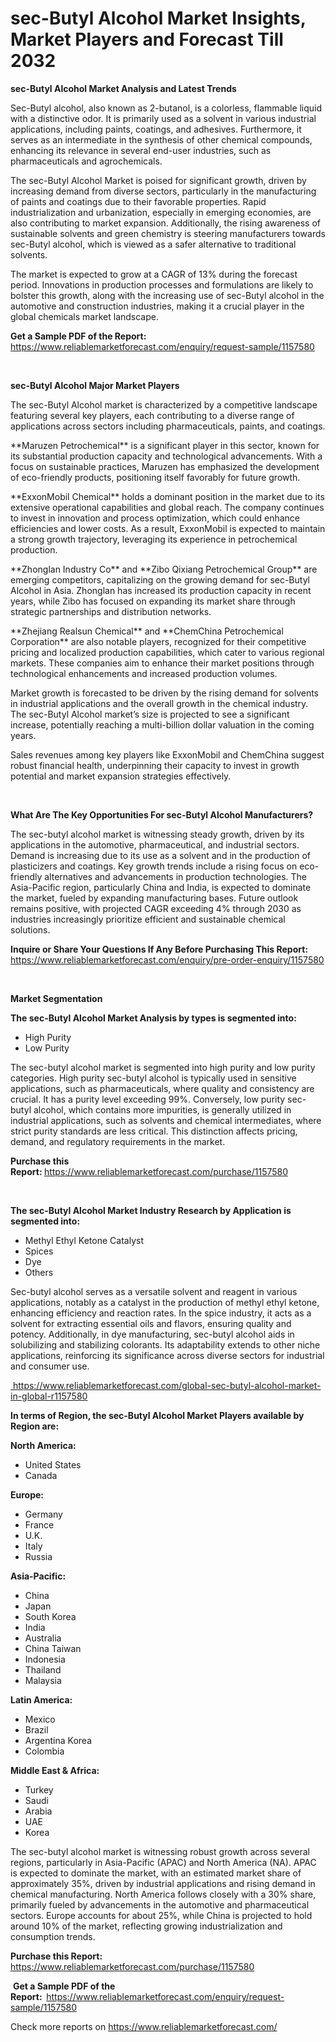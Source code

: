 <p><h1>sec-Butyl Alcohol Market Insights, Market Players and Forecast Till 2032</h1></p><p><strong>sec-Butyl Alcohol Market Analysis and Latest Trends</strong></p>
<p><p>Sec-Butyl alcohol, also known as 2-butanol, is a colorless, flammable liquid with a distinctive odor. It is primarily used as a solvent in various industrial applications, including paints, coatings, and adhesives. Furthermore, it serves as an intermediate in the synthesis of other chemical compounds, enhancing its relevance in several end-user industries, such as pharmaceuticals and agrochemicals.</p><p>The sec-Butyl Alcohol Market is poised for significant growth, driven by increasing demand from diverse sectors, particularly in the manufacturing of paints and coatings due to their favorable properties. Rapid industrialization and urbanization, especially in emerging economies, are also contributing to market expansion. Additionally, the rising awareness of sustainable solvents and green chemistry is steering manufacturers towards sec-Butyl alcohol, which is viewed as a safer alternative to traditional solvents.</p><p>The market is expected to grow at a CAGR of 13% during the forecast period. Innovations in production processes and formulations are likely to bolster this growth, along with the increasing use of sec-Butyl alcohol in the automotive and construction industries, making it a crucial player in the global chemicals market landscape.</p></p>
<p><strong>Get a Sample PDF of the Report:&nbsp;</strong> <a href="https://www.reliablemarketforecast.com/enquiry/request-sample/1157580?utm_campaign=3458&utm_medium=2&utm_source=Github&utm_content=ia&utm_term=21032025&utm_id=sec-butyl-alcohol">https://www.reliablemarketforecast.com/enquiry/request-sample/1157580</a></p>
<p>&nbsp;</p>
<p><strong>sec-Butyl Alcohol Major Market Players</strong></p>
<p><p>The sec-Butyl Alcohol market is characterized by a competitive landscape featuring several key players, each contributing to a diverse range of applications across sectors including pharmaceuticals, paints, and coatings.</p><p>**Maruzen Petrochemical** is a significant player in this sector, known for its substantial production capacity and technological advancements. With a focus on sustainable practices, Maruzen has emphasized the development of eco-friendly products, positioning itself favorably for future growth.</p><p>**ExxonMobil Chemical** holds a dominant position in the market due to its extensive operational capabilities and global reach. The company continues to invest in innovation and process optimization, which could enhance efficiencies and lower costs. As a result, ExxonMobil is expected to maintain a strong growth trajectory, leveraging its experience in petrochemical production.</p><p>**Zhonglan Industry Co** and **Zibo Qixiang Petrochemical Group** are emerging competitors, capitalizing on the growing demand for sec-Butyl Alcohol in Asia. Zhonglan has increased its production capacity in recent years, while Zibo has focused on expanding its market share through strategic partnerships and distribution networks.</p><p>**Zhejiang Realsun Chemical** and **ChemChina Petrochemical Corporation** are also notable players, recognized for their competitive pricing and localized production capabilities, which cater to various regional markets. These companies aim to enhance their market positions through technological enhancements and increased production volumes.</p><p>Market growth is forecasted to be driven by the rising demand for solvents in industrial applications and the overall growth in the chemical industry. The sec-Butyl Alcohol market’s size is projected to see a significant increase, potentially reaching a multi-billion dollar valuation in the coming years.</p><p>Sales revenues among key players like ExxonMobil and ChemChina suggest robust financial health, underpinning their capacity to invest in growth potential and market expansion strategies effectively.</p></p>
<p>&nbsp;</p>
<p><strong>What Are The Key Opportunities For sec-Butyl Alcohol Manufacturers?</strong></p>
<p><p>The sec-butyl alcohol market is witnessing steady growth, driven by its applications in the automotive, pharmaceutical, and industrial sectors. Demand is increasing due to its use as a solvent and in the production of plasticizers and coatings. Key growth trends include a rising focus on eco-friendly alternatives and advancements in production technologies. The Asia-Pacific region, particularly China and India, is expected to dominate the market, fueled by expanding manufacturing bases. Future outlook remains positive, with projected CAGR exceeding 4% through 2030 as industries increasingly prioritize efficient and sustainable chemical solutions.</p></p>
<p><strong>Inquire or Share Your Questions If Any Before Purchasing This Report:</strong> <a href="https://www.reliablemarketforecast.com/enquiry/pre-order-enquiry/1157580?utm_campaign=3458&utm_medium=2&utm_source=Github&utm_content=ia&utm_term=21032025&utm_id=sec-butyl-alcohol">https://www.reliablemarketforecast.com/enquiry/pre-order-enquiry/1157580</a></p>
<p>&nbsp;</p>
<p><strong>Market Segmentation</strong></p>
<p><strong>The sec-Butyl Alcohol Market Analysis by types is segmented into:</strong></p>
<p><ul><li>High Purity</li><li>Low Purity</li></ul></p>
<p><p>The sec-butyl alcohol market is segmented into high purity and low purity categories. High purity sec-butyl alcohol is typically used in sensitive applications, such as pharmaceuticals, where quality and consistency are crucial. It has a purity level exceeding 99%. Conversely, low purity sec-butyl alcohol, which contains more impurities, is generally utilized in industrial applications, such as solvents and chemical intermediates, where strict purity standards are less critical. This distinction affects pricing, demand, and regulatory requirements in the market.</p></p>
<p><strong>Purchase this Report:&nbsp;</strong><a href="https://www.reliablemarketforecast.com/purchase/1157580?utm_campaign=3458&utm_medium=2&utm_source=Github&utm_content=ia&utm_term=21032025&utm_id=sec-butyl-alcohol">https://www.reliablemarketforecast.com/purchase/1157580</a></p>
<p>&nbsp;</p>
<p><strong>The sec-Butyl Alcohol Market Industry Research by Application is segmented into:</strong></p>
<p><ul><li>Methyl Ethyl Ketone Catalyst</li><li>Spices</li><li>Dye</li><li>Others</li></ul></p>
<p><p>Sec-butyl alcohol serves as a versatile solvent and reagent in various applications, notably as a catalyst in the production of methyl ethyl ketone, enhancing efficiency and reaction rates. In the spice industry, it acts as a solvent for extracting essential oils and flavors, ensuring quality and potency. Additionally, in dye manufacturing, sec-butyl alcohol aids in solubilizing and stabilizing colorants. Its adaptability extends to other niche applications, reinforcing its significance across diverse sectors for industrial and consumer use.</p></p>
<p><a href="https://www.reliablemarketforecast.com/global-sec-butyl-alcohol-market-in-global-r1157580?utm_campaign=3458&utm_medium=2&utm_source=Github&utm_content=ia&utm_term=21032025&utm_id=sec-butyl-alcohol">&nbsp;https://www.reliablemarketforecast.com/global-sec-butyl-alcohol-market-in-global-r1157580</a></p>
<p><strong>In terms of Region, the sec-Butyl Alcohol Market Players available by Region are:</strong></p>
<p>
    <p> <strong> North America: </strong>
        <ul>
            <li>United States</li>
            <li>Canada</li>
        </ul>
        </p> 
    <p> <strong> Europe: </strong>
        <ul>
            <li>Germany</li>
            <li>France</li>
            <li>U.K.</li>
            <li>Italy</li>
            <li>Russia</li>
        </ul>
        </p> 
    <p> <strong> Asia-Pacific: </strong>
        <ul>
            <li>China</li>
            <li>Japan</li>
            <li>South Korea</li>
            <li>India</li>
            <li>Australia</li>
            <li>China Taiwan</li>
            <li>Indonesia</li>
            <li>Thailand</li>
            <li>Malaysia</li>
        </ul>
        </p> 
    <p> <strong> Latin America: </strong>
        <ul>
            <li>Mexico</li>
            <li>Brazil</li>
            <li>Argentina Korea</li>
            <li>Colombia</li>
        </ul>
        </p> 
    <p> <strong> Middle East & Africa: </strong>
        <ul>
            <li>Turkey</li>
            <li>Saudi</li>
            <li>Arabia</li>
            <li>UAE</li>
            <li>Korea</li>
        </ul>
    </p>
    </p>
<p><p>The sec-butyl alcohol market is witnessing robust growth across several regions, particularly in Asia-Pacific (APAC) and North America (NA). APAC is expected to dominate the market, with an estimated market share of approximately 35%, driven by industrial applications and rising demand in chemical manufacturing. North America follows closely with a 30% share, primarily fueled by advancements in the automotive and pharmaceutical sectors. Europe accounts for about 25%, while China is projected to hold around 10% of the market, reflecting growing industrialization and consumption trends.</p></p>
<p><strong>Purchase this Report: </strong><a href="https://www.reliablemarketforecast.com/purchase/1157580?utm_campaign=3458&utm_medium=2&utm_source=Github&utm_content=ia&utm_term=21032025&utm_id=sec-butyl-alcohol">https://www.reliablemarketforecast.com/purchase/1157580</a></p>
<p>&nbsp;<strong>Get a Sample PDF of the Report:&nbsp;&nbsp;</strong><a href="https://www.reliablemarketforecast.com/enquiry/request-sample/1157580?utm_campaign=3458&utm_medium=2&utm_source=Github&utm_content=ia&utm_term=21032025&utm_id=sec-butyl-alcohol">https://www.reliablemarketforecast.com/enquiry/request-sample/1157580</a></p>
<p><strong></strong></p>
<p>Check more reports on <a href="https://www.reliablemarketforecast.com/?utm_campaign=3458&utm_medium=2&utm_source=Github&utm_content=ia&utm_term=21032025&utm_id=sec-butyl-alcohol">https://www.reliablemarketforecast.com/</a></p>